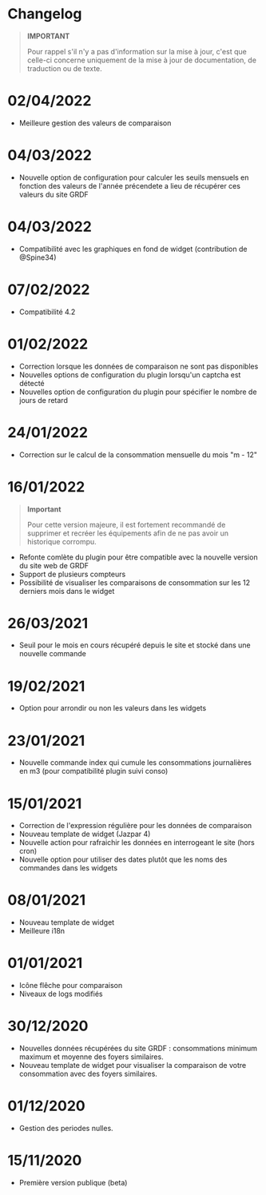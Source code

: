 # Changelog

>**IMPORTANT**
>
>Pour rappel s'il n'y a pas d'information sur la mise à jour, c'est que celle-ci concerne uniquement de la mise à jour de documentation, de traduction ou de texte.

# 02/04/2022
- Meilleure gestion des valeurs de comparaison

# 04/03/2022
- Nouvelle option de configuration pour calculer les seuils mensuels en fonction des valeurs de l'année précendete a lieu de récupérer ces valeurs du site GRDF

# 04/03/2022
- Compatibilité avec les graphiques en fond de widget (contribution de @Spine34)

# 07/02/2022
- Compatibilité 4.2

# 01/02/2022
- Correction lorsque les données de comparaison ne sont pas disponibles
- Nouvelles options de configuration du plugin lorsqu'un captcha est détecté
- Nouvelles option de configuration du plugin pour spécifier le nombre de jours de retard

# 24/01/2022
- Correction sur le calcul de la consommation mensuelle du mois "m - 12"

# 16/01/2022
>**Important**
>
>Pour cette version majeure, il est fortement recommandé de supprimer et recréer les équipements afin de ne pas avoir un historique corrompu.
- Refonte comlète du plugin pour être compatible avec la nouvelle version du site web de GRDF
- Support de plusieurs compteurs
- Possibilité de visualiser les comparaisons de consommation sur les 12 derniers mois dans le widget

# 26/03/2021
- Seuil pour le mois en cours récupéré depuis le site et stocké dans une nouvelle commande

# 19/02/2021
- Option pour arrondir ou non les valeurs dans les widgets

# 23/01/2021
- Nouvelle commande index qui cumule les consommations journalières en m3 (pour compatibilité plugin suivi conso)

# 15/01/2021
- Correction de l'expression régulière pour les données de comparaison
- Nouveau template de widget (Jazpar 4)
- Nouvelle action pour rafraichir les données en interrogeant le site (hors cron)
- Nouvelle option pour utiliser des dates plutôt que les noms des commandes dans les widgets

# 08/01/2021
- Nouveau template de widget 
- Meilleure i18n

# 01/01/2021
- Icône flêche pour comparaison
- Niveaux de logs modifiés

# 30/12/2020
- Nouvelles données récupérées du site GRDF : consommations minimum maximum et moyenne des foyers similaires.
- Nouveau template de widget pour visualiser la comparaison de votre consommation avec des foyers similaires.

# 01/12/2020
- Gestion des periodes nulles.

# 15/11/2020
- Première version publique (beta)

